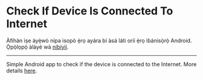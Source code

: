 # Check If Device Is Connected To Internet 

Àfihàn ìṣe àyẹ̀wò nípa ìsopò ẹ̀rọ ayára bí àsá láti oríi ẹ̀rọ ìbánisọ̀rọ̀ Android.
Ọ̀pọ̀lọpọ̀ àlàyé wà <a href="https://github.com/tundeadetunji/api-android-general_module" target="_blank">níbíyìí</a>.

<hr>

Simple Android app to check if the device is connected to the Internet.
More details <a href="https://github.com/tundeadetunji/api-android-general_module" target="_blank">here</a>. 
